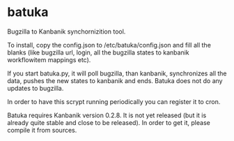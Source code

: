 batuka
======

Bugzilla to Kanbanik synchornizition tool.

To install, copy the config.json to /etc/batuka/config.json and fill all the blanks (like bugzilla url, login, all the bugzilla states to kanbanik workflowitem mappings etc).

If you start batuka.py, it will poll bugzilla, than kanbanik, synchronizes all the data, pushes the new states to kanbanik and ends. Batuka does not do any updates to bugzilla.

In order to have this scrypt running periodically you can register it to cron.

Batuka requires Kanbanik version 0.2.8. It is not yet released (but it is already quite stable and close to be released). In order to get it, please compile it from sources.

